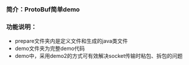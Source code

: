 ### 简介：ProtoBuf简单demo
### 功能说明：
- prepare文件夹内是定义文件和生成的java类文件
- demo文件夹为完整demo代码
- demo中，采用demo2的方式可有效解决socket传输时粘包、拆包的问题
